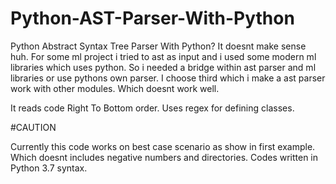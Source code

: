 # Python-AST-Parser-With-Python
 Python Abstract Syntax Tree Parser With Python? It doesnt make sense huh. For some ml project i tried to ast as input and i used some modern ml libraries which uses python. So i needed a bridge within ast parser and ml libraries or use pythons own parser. I choose third which i make a ast parser work with other modules. Which doesnt work well.
 
 It reads code Right To Bottom order. Uses regex for defining classes.
 
#CAUTION

 Currently this code works on best case scenario as show in first example. Which doesnt includes negative numbers and directories. Codes written in Python 3.7 syntax.

